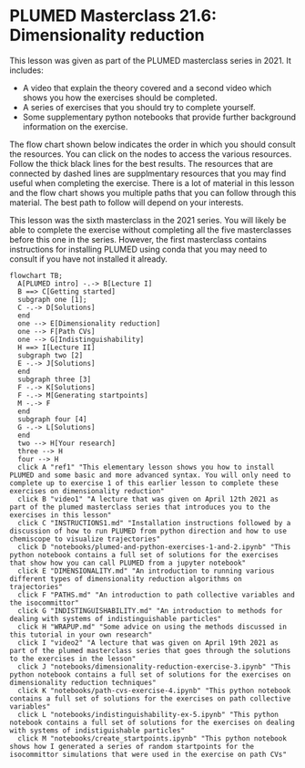#  PLUMED Masterclass 21.6: Dimensionality reduction

This lesson was given as part of the PLUMED masterclass series in 2021.  It includes:

* A video that explain the theory covered and a second video which shows you how the exercises should be completed.
* A series of exercises that you should try to complete yourself.
* Some supplementary python notebooks that provide further background information on the exercise.

The flow chart shown below indicates the order in which you should consult the resources.  You can click on the nodes to access the various resources.  Follow the thick black lines for the best results.  The resources that are connected by dashed lines are supplmentary resources that you may find useful when completing the exercise.  There is a lot of material in this lesson and the flow chart shows you multiple paths that you can follow through this material.  The best path to follow will depend on your interests. 

This lesson was the sixth masterclass in the 2021 series.  You will likely be able to complete the exercise without completing all the five masterclasses before this one in the series.  However, the first masterclass contains instructions for installing PLUMED using conda that you may need to consult if you have not installed it already.  

```mermaid
flowchart TB;
  A[PLUMED intro] -.-> B[Lecture I] 
  B ==> C[Getting started]
  subgraph one [1];
  C -.-> D[Solutions]
  end
  one --> E[Dimensionality reduction]
  one --> F[Path CVs]
  one --> G[Indistinguishability]
  H ==> I[Lecture II]
  subgraph two [2]
  E -.-> J[Solutions]
  end
  subgraph three [3]
  F -.-> K[Solutions]
  F -.-> M[Generating startpoints]
  M -.-> F
  end
  subgraph four [4]
  G -.-> L[Solutions]
  end
  two --> H[Your research] 
  three --> H
  four --> H
  click A "ref1" "This elementary lesson shows you how to install PLUMED and some basic and more advanced syntax. You will only need to complete up to exercise 1 of this earlier lesson to complete these exercises on dimensionality reduction"
  click B "video1" "A lecture that was given on April 12th 2021 as part of the plumed masterclass series that introduces you to the exercises in this lesson"
  click C "INSTRUCTIONS1.md" "Installation instructions followed by a discussion of how to run PLUMED from python direction and how to use chemiscope to visualize trajectories"
  click D "notebooks/plumed-and-python-exercises-1-and-2.ipynb" "This python notebook contains a full set of solutions for the exercises that show how you can call PLUMED from a jupyter notebook"
  click E "DIMENSIONALITY.md" "An introduction to running various different types of dimensionality reduction algorithms on trajectories"
  click F "PATHS.md" "An introduction to path collective variables and the isocommittor"
  click G "INDISTINGUISHABILITY.md" "An introduction to methods for dealing with systems of indistinguishable particles"
  click H "WRAPUP.md" "Some advice on using the methods discussed in this tutorial in your own research"
  click I "video2" "A lecture that was given on April 19th 2021 as part of the plumed masterclass series that goes through the solutions to the exercises in the lesson"
  click J "notebooks/dimensionality-reduction-exercise-3.ipynb" "This python notebook contains a full set of solutions for the exercises on dimensionality reduction techniques"
  click K "notebooks/path-cvs-exercise-4.ipynb" "This python notebook contains a full set of solutions for the exercises on path collective variables"
  click L "notebooks/indistinguishability-ex-5.ipynb" "This python notebook contains a full set of solutions for the exercises on dealing with systems of indistiguishable particles"
  click M "notebooks/create_startpoints.ipynb" "This python notebook shows how I generated a series of random startpoints for the isocommittor simulations that were used in the exercise on path CVs"
```
